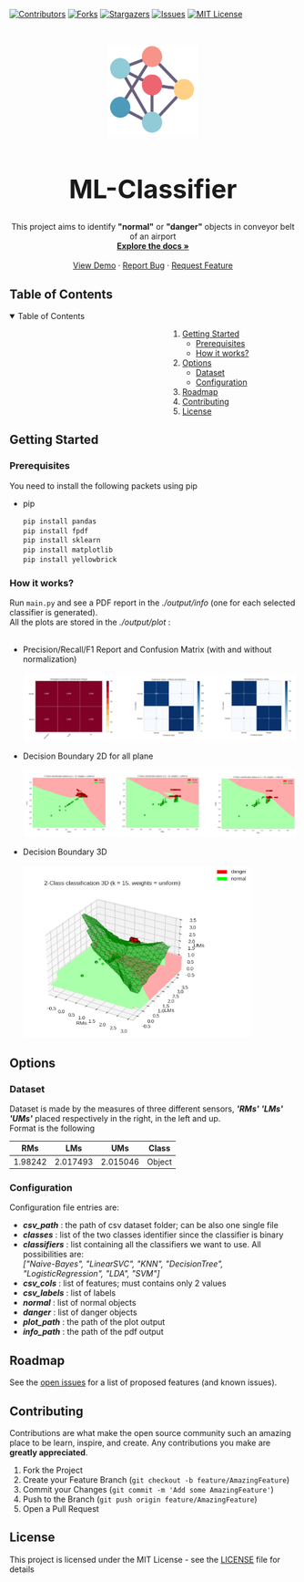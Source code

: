 [![Contributors][contributors-shield]][contributors-url]
[![Forks][forks-shield]][forks-url]
[![Stargazers][stars-shield]][stars-url]
[![Issues][issues-shield]][issues-url]
[![MIT License][license-shield]][license-url]

<!-- PROJECT LOGO -->
<br />
<p align="center">
  <a href="https://github.com/CaptainMich/ML-Classifier">
    <img src="docs/images/icon.png" alt="Logo" width="160" height="160">
  </a>

  <h1 style="font-size: 45px" align="center"> <b>ML-Classifier</b> </h1>

  <p align="center">
    This project aims to identify <b>"normal"</b> or <b>"danger"</b> objects in conveyor belt of an airport  <br/>
    <a href="https://github.com/CaptainMich/ML-Classifier/tree/main/docs"><strong>Explore the docs »</strong></a>
    <br />
    <br />
    <a href="https://github.com/CaptainMich/ML-Classifier/tree/main/docs">View Demo</a>
    ·
    <a href="https://github.com/CaptainMich/ML-Classifier/issues">Report Bug</a>
    ·
    <a href="https://github.com/CaptainMich/ML-Classifier/issues">Request Feature</a>
  </p>
</p>


<!-- TABLE OF CONTENTS -->
## Table of Contents 

<details open="open">
  <summary>Table of Contents</summary>
  <ol style="margin-left: 20em;">
    <li>
      <a href="#getting-started">Getting Started</a>
      <ul>
        <li><a href="#prerequisites">Prerequisites</a></li>
        <li><a href="#how-it-works">How it works?</a></li>
      </ul>
    </li>
    <li>
      <a href="#getting-started">Options</a>
      <ul>
        <li><a href="#dataset">Dataset</a></li>
        <li><a href="#configuration">Configuration</a></li>
      </ul>
    </li>
    <li><a href="#roadmap">Roadmap</a></li>
    <li><a href="#contributing">Contributing</a></li>
    <li><a href="#license">License</a></li>
  </ol>
</details>

## Getting Started

### Prerequisites

You need to install the following packets using pip

* pip
    ```sh
    pip install pandas
    pip install fpdf
    pip install sklearn
    pip install matplotlib
    pip install yellowbrick
    ```

### How it works?

Run `main.py` and see a PDF report in the *./output/info* (one for each selected classifier is generated). <br> 
All the plots are stored in the *./output/plot* : <br> <br>

* Precision/Recall/F1 Report and Confusion Matrix (with and without normalization) <br> <br>
  <a href="https://github.com/CaptainMich/ML-Classifier">
    <img src="docs/images/image-1.png" alt="Logo">
  </a> <br>

* Decision Boundary 2D for all plane <br> <br>
  <a href="https://github.com/CaptainMich/ML-Classifier">
    <img src="docs/images/image-2.png" alt="Logo">
  </a> <br>

* Decision Boundary 3D <br> <br>
  <a align="center" href="https://github.com/CaptainMich/ML-Classifier">
    <img src="docs/images/image-3.png"  alt="Logo" width="400" height="300">
  </a>
## Options

### Dataset

Dataset is made by the measures of three different sensors, ***'RMs'*** ***'LMs'*** ***'UMs'*** placed respectively in the right, in the left and up. <br> 
Format is the following 

| RMs | LMs | UMs | Class |
| --- | --- | --- |  --- |
|1.98242 | 2.017493 | 2.015046 | Object

### Configuration

Configuration file entries are:

- ***csv_path*** : the path of csv dataset folder; can be also one single file
- ***classes*** : list of the two classes identifier since the classifier is binary
- ***classifiers*** : list containing all the classifiers we want to use. All possibilities are: <br>
                 *["Naive-Bayes", "LinearSVC", "KNN", "DecisionTree", "LogisticRegression", "LDA", "SVM"]*
- ***csv_cols*** : list of features; must contains only 2 values
- ***csv_labels*** : list of labels
- ***normal*** : list of normal objects 
- ***danger*** : list of danger objects
- ***plot_path*** : the path of the plot output
- ***info_path*** : the path of the pdf output

<!-- ROADMAP -->
## Roadmap

See the [open issues](https://github.com/othneildrew/Best-README-Template/issues) for a list of proposed features (and known issues).

<!-- CONTRIBUTING -->
## Contributing

Contributions are what make the open source community such an amazing place to be learn, inspire, and create. Any contributions you make are **greatly appreciated**.

1. Fork the Project
2. Create your Feature Branch (`git checkout -b feature/AmazingFeature`)
3. Commit your Changes (`git commit -m 'Add some AmazingFeature'`)
4. Push to the Branch (`git push origin feature/AmazingFeature`)
5. Open a Pull Request

<!-- LICENSE -->
## License

This project is licensed under the MIT License - see the [LICENSE](LICENSE) file for details


<!-- MARKDOWN LINKS & IMAGES -->
<!-- https://github.com/CaptainMich/ML-Classifier/ --> 
[contributors-shield]: https://img.shields.io/github/contributors/CaptainMich/ML-Classifier.svg?style=for-the-badge
[contributors-url]: https://github.com/CaptainMich/ML-Classifier/graphs/contributors
[forks-shield]: https://img.shields.io/github/forks/CaptainMich/ML-Classifier.svg?style=for-the-badge
[forks-url]: https://github.com/CaptainMich/ML-Classifier/network/members
[stars-shield]: https://img.shields.io/github/stars/CaptainMich/ML-Classifier.svg?style=for-the-badge
[stars-url]: https://github.com/CaptainMich/ML-Classifier/stargazers
[issues-shield]: https://img.shields.io/github/issues/CaptainMich/ML-Classifier.svg?style=for-the-badge
[issues-url]: https://github.com/CaptainMich/ML-Classifier/issues
[license-shield]: https://img.shields.io/github/license/CaptainMich/ML-Classifier.svg?style=for-the-badge
[license-url]: https://github.com/CaptainMich/ML-Classifier/blob/master/LICENSE
